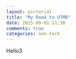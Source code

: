 ```yaml
---
layout: pictorial
title: "My Road to UTMB"
date: 2015-09-01 11:30
comments: true
categories: non-tech
---
```


Hello3
